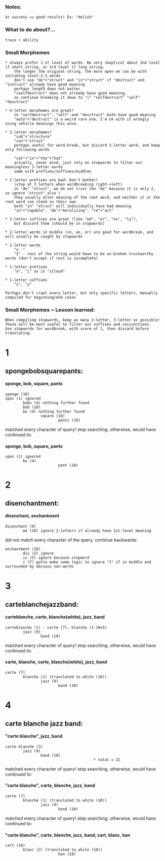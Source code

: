 ### Notes:  
    4+ success == good results! Ex: "delish"  
  
### What to do about?...  
    trace + ability  
  
### Small Morphemes  
    * always prefer 1-st level of words. Be very skeptical about 2nd level if short string, or 3rd level if long string.  
        the longer the original string, the more open we can be with including level-2-3 words  
        don't use "de"+"struct" and "in"+"struct" if "destruct" and "instruct" already have good meaning  
        perhaps length does not matter  
        "iselfdestruct" does not already have good meaning,  
        so continue breaking it down to "i" "selfdestruct" "self" "desctruct"  
  
    * 4-letter morphemes are great!  
        in "selfdestruct", "self" and "desctruct" both have good meaning  
        "auto"+"destruct" is a weird rare one. I'm ok with it wrongly using vehicle meanings this once.  
  
    * 3-letter morphemes?  
        "sub"+"structure"  
        "con"+"struct"  
        perhaps useful for word-break, but discard 3-letter word, and keep only following words  
  
        "cat"+"in"+"the"+"hat"  
        actually, never mind, just rely on stopwords to filter out meaningless 3-letter words  
        same with prefixes/suffixes/middles  
  
    * 2-letter prefixes are bad! Don't bother!  
        (stop at 3 letters when wordbreaking right->left)  
        in "de" "struct", we do not trust the "de" because it is only 2, so ignore "struct" also !  
        they usually alter meaning of the root word, and neither it or the root word can stand on their own  
        both "in" "struct" will individually have bad meaning  
        "in"+"capable", "de"+"moralizing", "re"+"act"  
  
    * 2-letter suffixes are great (like "ed", "er", "es", "ly"),  
        but discard them (should be in stopwords)  
  
    * 2-letter words in middle (in, an, or) are good for wordbreak, and will usually be caught by stopwords  
  
    * 1-letter words  
        "a -"  
        "I" - rest of the string would have to be un-broken trustworthy words (don't accept if rest is incomplete)  
  
    * 1-letter prefixes  
        "a", "i" as in "iCloud"  
  
    * 1-letter suffixes  
        "s", "y"  
  
    Perhaps don't crawl every letter, but only specific letters, manually compiled for beginning/end cases  
  
### Small Morphemes ~ Lesson learned:  
    When compiling stopwords, keep as many 2-letter, 3-letter as possible!  
    Those will be most useful to filter out suffixes and conjunctions.  
    Use stopwords for wordbreak, with score of 1, then discard before translating.  
  
# 1  
## spongebobsquarepants:  
#### sponge, bob, square, pants  
```  
sponge (10)  
spon (1) ignored  
        bobs (4) nothing further found  
        bob (10)  
        bo (4) nothing further found  
                square (10)  
                        pants (10)  
```  
matched every character of query! stop searching. otherwise, would have continued to:  
  
#### sponge, bob, square, pants  
```  
spon (1) ignored  
        bo (4)  
                        pant (10)  
```  
  
# 2  
## disenchantment:  
#### disenchant, enchantment  
```  
disenchant (9)  
        me (10) ignore 2-letters if already have 1st-level meaning  
```  
did not match every character of the query. continue backwards:  
```  
enchantment (10)  
        dis (2) ignore  
        is (5) ignore because stopword  
        i (7) gotta make some logic to ignore "I" if in middle and surrounded by obvious non-words  
```  
  
# 3  
## carteblanchejazzband:  
#### carteblanche, carte, blanche(white), jazz, band  
```  
carteblanche (1) - carte (7), blanche (1-10=5)  
        jazz (9)  
                band (10)  
```  
matched every character of query! stop searching. otherwise, would have continued to:  
  
#### carte, blanche, carte, blanche(white), jazz, band  
```  
carte (7)  
        blanche (1) (translated to white (10))  
                jazz (9)  
                        band (10)  
```  
  
# 4  
## carte blanche jazz band:  
#### "carte blanche", jazz, band  
```  
carte blanche (3)  
        jazz (9)  
                band (10)  
                                        * total = 22  
```  
matched every character of query! stop searching. otherwise, would have continued to:  
  
#### "carte blanche", carte, blanche, jazz, band  
```  
carte (7)  
        blanche (1) (translated to white (10))  
                jazz (9)  
                        band (10)  
```  
matched every character of query! stop searching. otherwise, would have continued to:  
  
#### "carte blanche", carte, blanche, jazz, band, cart, blanc, ban  
```  
cart (10)  
        blanc (2) (translated to white (10))  
                        ban (10)  
```  
